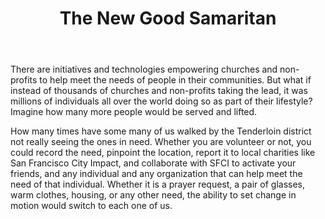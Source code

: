 ﻿---
title: The New Good Samaritan
intro: Can you create technology that would foster a new Good Samaritan personal ethos, in which each and every one of us would have the tools to see, hear, report, and help met the spiritual and physical needs of others? 
champions:
- name:
    SF City Impact
  logo:
    SFCI.png
---

There are initiatives and technologies empowering churches and non-profits to help meet the needs of people in their communities. But what if instead of thousands of churches and non-profits taking the lead, it was millions of individuals all over the world doing so as part of their lifestyle? Imagine how many more people would be served and lifted.

How many times have some many of us walked by the Tenderloin district not really seeing the ones in need. Whether you are volunteer or not, you could record the need, pinpoint the location, report it to local charities like San Francisco City Impact, and collaborate with SFCI to activate your friends, and any individual and any organization that can help meet the need of that individual. Whether it is a prayer request, a pair of glasses, warm clothes, housing, or any other need, the ability to set change in motion would switch to each one of us. 
